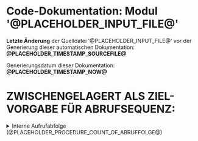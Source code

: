 ﻿# Code-Dokumentation: Modul '@PLACEHOLDER_INPUT_FILE@'



**Letzte Änderung** der Quelldatei '@PLACEHOLDER_INPUT_FILE@' vor der Generierung dieser automatischen Dokumentation: **@PLACEHOLDER_TIMESTAMP_SOURCEFILE@**


Generierungsdatum dieser Dokumentation: **@PLACEHOLDER_TIMESTAMP_NOW@**









<!-- TODO: nur temporrary!  -->
# ZWISCHENGELAGERT ALS ZIEL-VORGABE FÜR ABRUFSEQUENZ:



<details>
    <summary>      Interne Aufrufabfolge (@PLACEHOLDER_PROCEDURE_COUNT_OF_ABRUFFOLGE@)</summary>

---





@PLACEHOLDER_PROCEDURE_ABRUFFOLGE_INTRODUCTION@





@PLACEHOLDER_PROCEDURE_ABRUFFOLGE_ENTRY@








<!-- TODO: Platzhalter platz -->
<br>
<br>
<br>
<br>
<br>
STATIC  - EXEMPLARISCHES ZIEL- OUTPUT für MAIN:

<!-- TODO: Links einfügen! gleiches prinzip wie bei  references!-->




* ```hauptfunc1```
  * ```unterfunktionA```
    * ```wiederholungsfunktion```
  * ```unterfunktionB```
* ```hauptfunc2```
* ```hauptfunc3```
* ```wiederholungsfunktion```
  * ```wiederholungsfunktion```




</details>


